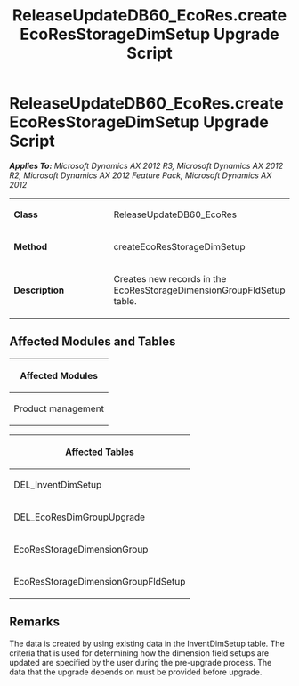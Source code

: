 ﻿---
title: ReleaseUpdateDB60_EcoRes.createEcoResStorageDimSetup Upgrade Script
TOCTitle: ReleaseUpdateDB60_EcoRes.createEcoResStorageDimSetup Upgrade Script
ms:assetid: 4c7b47f4-5a1c-6c60-e32f-ca7b1644c0cd
ms:mtpsurl: https://msdn.microsoft.com/en-us/library/JJ685410(v=AX.60)
ms:contentKeyID: 49708115
ms.date: 05/18/2015
mtps_version: v=AX.60
---

# ReleaseUpdateDB60\_EcoRes.createEcoResStorageDimSetup Upgrade Script 


_**Applies To:** Microsoft Dynamics AX 2012 R3, Microsoft Dynamics AX 2012 R2, Microsoft Dynamics AX 2012 Feature Pack, Microsoft Dynamics AX 2012_

<table>
<colgroup>
<col style="width: 50%" />
<col style="width: 50%" />
</colgroup>
<tbody>
<tr class="odd">
<td><p><strong>Class</strong></p></td>
<td><p>ReleaseUpdateDB60_EcoRes</p></td>
</tr>
<tr class="even">
<td><p><strong>Method</strong></p></td>
<td><p>createEcoResStorageDimSetup</p></td>
</tr>
<tr class="odd">
<td><p><strong>Description</strong></p></td>
<td><p>Creates new records in the EcoResStorageDimensionGroupFldSetup table.</p></td>
</tr>
</tbody>
</table>


## Affected Modules and Tables

<table>
<colgroup>
<col style="width: 100%" />
</colgroup>
<thead>
<tr class="header">
<th><p>Affected Modules</p></th>
</tr>
</thead>
<tbody>
<tr class="odd">
<td><p>Product management</p></td>
</tr>
</tbody>
</table>


<table>
<colgroup>
<col style="width: 100%" />
</colgroup>
<thead>
<tr class="header">
<th><p>Affected Tables</p></th>
</tr>
</thead>
<tbody>
<tr class="odd">
<td><p>DEL_InventDimSetup</p></td>
</tr>
<tr class="even">
<td><p>DEL_EcoResDimGroupUpgrade</p></td>
</tr>
<tr class="odd">
<td><p>EcoResStorageDimensionGroup</p></td>
</tr>
<tr class="even">
<td><p>EcoResStorageDimensionGroupFldSetup</p></td>
</tr>
</tbody>
</table>


## Remarks

The data is created by using existing data in the InventDimSetup table. The criteria that is used for determining how the dimension field setups are updated are specified by the user during the pre-upgrade process. The data that the upgrade depends on must be provided before upgrade.

  


